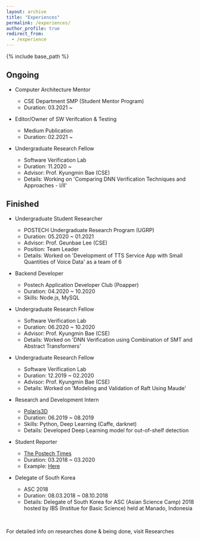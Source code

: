 ```yaml
---
layout: archive
title: "Experiences"
permalink: /experiences/
author_profile: true
redirect_from:
  - /experience
---
```


{% include base_path %}

Ongoing
-------
* Computer Architecture Mentor
  * CSE Department SMP (Student Mentor Program)
  * Duration: 03.2021 ~

* Editor/Owner of SW Verifcation & Testing
  * Medium Publication
  * Duration: 02.2021 ~

* Undergraduate Research Fellow
  * Software Verification Lab
  * Duration: 11.2020 ~ 
  * Advisor: Prof. Kyungmin Bae (CSE)
  * Details: Working on 'Comparing DNN Verification Techniques and Approaches - I/II'


Finished
--------
* Undergraduate Student Researcher
  * POSTECH Undergraduate Research Program (UGRP)
  * Duration: 05.2020 ~ 01.2021
  * Advisor: Prof. Geunbae Lee (CSE)
  * Position: Team Leader
  * Details: Worked on 'Development of TTS Service App with Small Quantities of Voice Data' as a team of 6

* Backend Developer
  * Postech Application Developer Club (Poapper)
  * Duration: 04.2020 ~ 10.2020
  * Skills: Node.js, MySQL

* Undergraduate Research Fellow
  * Software Verification Lab
  * Duration: 06.2020 ~ 10.2020
  * Advisor: Prof. Kyungmin Bae (CSE)
  * Details: Worked on 'DNN Verification using Combination of SMT and Abstract Transformers'

* Undergraduate Research Fellow
  * Software Verification Lab
  * Duration: 12.2019 ~ 02.2020
  * Advisor: Prof. Kyungmin Bae (CSE)
  * Details: Worked on 'Modeling and Validation of Raft Using Maude'

* Research and Development Intern
  * [Polaris3D](http://polaris3d.co)
  * Duration: 06.2019 ~ 08.2019
  * Skills: Python, Deep Learning (Caffe, darknet)
  * Details: Developed Deep Learning model for out-of-shelf detection

* Student Reporter
  * [The Postech Times](http://times.postech.ac.kr/index_eng.html)
  * Duration: 03.2018 ~ 03.2020
  * Example: [Here]({{site.baseurl}}/_pdfs/417_eng.pdf)

* Delegate of South Korea
  * ASC 2018
  * Duration: 08.03.2018 ~ 08.10.2018
  * Details: Delegate of South Korea for ASC (Asian Science Camp) 2018 hosted by IBS (Institue for Basic Science) held at Manado, Indonesia

<br>

For detailed info on researches done & being done, visit Researches